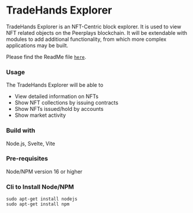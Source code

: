 # TradeHands Explorer

TradeHands Explorer is an NFT-Centric block explorer. It is used to view NFT related objects on the Peerplays blockchain. It will be extendable with modules to add additional functionality, from which more complex applications may be built.

Please find the ReadMe file [`here`](https://gitlab.com/PBSA/dapps/trade-hands/-/blob/295663e38e234ffde2e4ef1556ba156c166a29e9/README.md).

### Usage&#x20;

The TradeHands Explorer will be able to

* View detailed information on NFTs&#x20;
* Show NFT collections by issuing contracts&#x20;
* Show NFTs issued/hold by accounts&#x20;
* Show market activity

### Build with

Node.js, Svelte, Vite

### Pre-requisites

Node/NPM version 16 or higher

### Cli to Install Node/NPM

```
sudo apt-get install nodejs
sudo apt-get install npm
```
